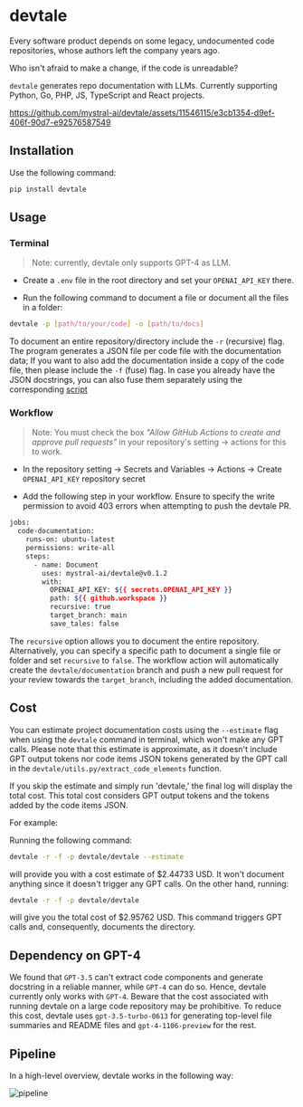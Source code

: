 # devtale

Every software product depends on some legacy, undocumented code repositories, whose authors left the company years ago.

Who isn't afraid to make a change, if the code is unreadable?

`devtale` generates repo documentation with LLMs. Currently supporting Python, Go, PHP, JS, TypeScript and React projects.

https://github.com/mystral-ai/devtale/assets/11546115/e3cb1354-d9ef-406f-90d7-e92576587549

## Installation

Use the following command:

```bash
pip install devtale
```

## Usage

### Terminal

> Note: currently, devtale only supports GPT-4 as LLM.

- Create a `.env` file in the root directory and set your `OPENAI_API_KEY` there.

- Run the following command to document a file or document all the files in a folder:

```bash
devtale -p [path/to/your/code] -o [path/to/docs]
```

To document an entire repository/directory include the `-r` (recursive) flag. The program generates a JSON file per code file with the documentation data; If you want to also add the documentation inside a copy of the code file, then please include the `-f` (fuse) flag. In case you already have the JSON docstrings, you can also fuse them separately using the corresponding [script](scripts/)

### Workflow

> Note: You must check the box _"Allow GitHub Actions to create and approve pull requests"_ in your repository's setting -> actions for this to work.

- In the repository setting -> Secrets and Variables -> Actions -> Create `OPENAI_API_KEY` repository secret

- Add the following step in your workflow. Ensure to specify the write permission to avoid 403 errors when attempting to push the devtale PR.

```bash
jobs:
  code-documentation:
    runs-on: ubuntu-latest
    permissions: write-all
    steps:
      - name: Document
        uses: mystral-ai/devtale@v0.1.2
        with:
          OPENAI_API_KEY: ${{ secrets.OPENAI_API_KEY }}
          path: ${{ github.workspace }}
          recursive: true
          target_branch: main
          save_tales: false
```

The `recursive` option allows you to document the entire repository. Alternatively, you can specify a specific path to document a single file or folder and set `recursive` to `false`. The workflow action will automatically create the `devtale/documentation` branch and push a new pull request for your review towards the `target_branch`, including the added documentation.

## Cost

You can estimate project documentation costs using the `--estimate` flag when using the `devtale` command in terminal, which won't make any GPT calls. Please note that this estimate is approximate, as it doesn't include GPT output tokens nor code items JSON tokens generated by the GPT call in the `devtale/utils.py/extract_code_elements` function.

If you skip the estimate and simply run 'devtale,' the final log will display the total cost. This total cost considers GPT output tokens and the tokens added by the code items JSON.

For example:

Running the following command:

```bash
devtale -r -f -p devtale/devtale --estimate
```

will provide you with a cost estimate of $2.44733 USD. It won't document anything since it doesn't trigger any GPT calls. On the other hand, running:

```bash
devtale -r -f -p devtale/devtale
```

will give you the total cost of $2.95762 USD. This command triggers GPT calls and, consequently, documents the directory.

## Dependency on GPT-4

We found that `GPT-3.5` can't extract code components and generate docstring in a reliable manner, while `GPT-4` can do so. Hence, devtale currently only works with `GPT-4`. Beware that the cost associated with running devtale on a large code repository may be prohibitive. To reduce this cost, devtale uses `gpt-3.5-turbo-0613` for generating top-level file summaries and README files and `gpt-4-1106-preview` for the rest.

## Pipeline

In a high-level overview, devtale works in the following way:

![pipeline](assets/pipeline.png)

